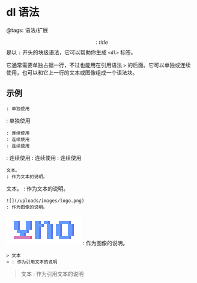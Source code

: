 # dl 语法

@tags: 语法/扩展

$$: title $$是以 `:` 开头的块级语法，它可以帮助你生成 `<dl>` 标签。

它通常需要单独占据一行，不过也能用在引用语法 `>` 的后面。它可以单独或连续使用，也可以和它上一行的文本或图像组成一个语法块。

## 示例

```text
: 单独使用
```

: 单独使用

```text
: 连续使用
: 连续使用
: 连续使用
```

: 连续使用
: 连续使用
: 连续使用

```text
文本。
: 作为文本的说明。
```

文本。
: 作为文本的说明。

```text
![](/uploads/images/logo.png)
: 作为图像的说明。
```

![](/uploads/images/logo.png)
: 作为图像的说明。

```text
> 文本
> : 作为引用文本的说明
```

> 文本
> : 作为引用文本的说明
